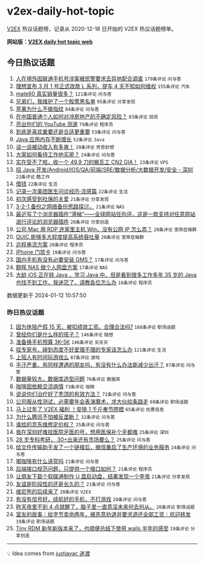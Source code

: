 # v2ex-daily-hot-topic

[V2EX](https://www.v2ex.com/) 热议话题榜，记录从 2020-12-18 日开始的 V2EX 热议话题榜单。

**网站版：[V2EX daily hot topic web](https://boojack.github.io/v2ex-daily-hot-topic-web/)**

## 今日热议话题

<!-- TODAY BEGIN -->

1. [人在境外因联通手机号涉案被民警要求去异地配合调查](https://www.v2ex.com/t/1007987) `179条评论` `问与答`
1. [理想宣布 3 月 1 号正式改款 L 系列，提车 4 天不知如何维权](https://www.v2ex.com/t/1007985) `155条评论` `汽车`
1. [mate60 真实销量很多？](https://www.v2ex.com/t/1008109) `121条评论` `问与答`
1. [兄弟们，我维护了一个股票黑名单](https://www.v2ex.com/t/1008018) `95条评论` `分享发现`
1. [苹果为什么不做指纹](https://www.v2ex.com/t/1008120) `84条评论` `问与答`
1. [在中国普通个人如何对冲房地产的不确定风险？](https://www.v2ex.com/t/1008009) `83条评论` `投资`
1. [亮出你们的 YouTube 测速](https://www.v2ex.com/t/1007991) `79条评论` `程序员`
1. [到底是喜欢重要还是合适更重要](https://www.v2ex.com/t/1008036) `53条评论` `问与答`
1. [Java 应用内存不断增长](https://www.v2ex.com/t/1007983) `52条评论` `Java`
1. [谈一谈被动收入有多爽！](https://www.v2ex.com/t/1008030) `29条评论` `奇思妙想`
1. [大家如何看待工作地买房？](https://www.v2ex.com/t/1008099) `24条评论` `问与答`
1. [实在受不了啦，收一个 49.9 刀的搬瓦工 CN2 GIA！](https://www.v2ex.com/t/1008025) `23条评论` `VPS`
1. [招 Java 开发/Android/IOS/QA/前端/SRE/数据分析/大数据开发/安全 - 深圳](https://www.v2ex.com/t/1008010) `23条评论` `酷工作`
1. [借钱](https://www.v2ex.com/t/1008141) `22条评论` `生活`
1. [记录一次美团医生问诊经历·流感篇](https://www.v2ex.com/t/1008079) `22条评论` `生活`
1. [初次感受到社保的关爱](https://www.v2ex.com/t/1008150) `21条评论` `分享发现`
1. [3-2-1 备份之网络备份思路探讨，](https://www.v2ex.com/t/1008040) `21条评论` `NAS`
1. [最近写了个浏览器插件“滑梯”——全球网站任你评，这是一款支持对任意网站进行评论的浏览器插件](https://www.v2ex.com/t/1008140) `20条评论` `分享创造`
1. [公司 Mac 用 RDP 连家里主机 Win，没有公网 IP 怎么弄？](https://www.v2ex.com/t/1008114) `20条评论` `宽带症候群`
1. [QUIC 能够多大程度提高系统吞吐量](https://www.v2ex.com/t/1008070) `20条评论` `宽带症候群`
1. [远程串流方案](https://www.v2ex.com/t/1007989) `20条评论` `程序员`
1. [iPhone 门禁卡](https://www.v2ex.com/t/1008090) `19条评论` `问与答`
1. [国内手机有没有必要安装 GMS？](https://www.v2ex.com/t/1008155) `17条评论` `问与答`
1. [群晖 NAS 做个人网盘方案](https://www.v2ex.com/t/1008043) `17条评论` `NAS`
1. [大龄 iOS 正在转 Java ，学习 Java 中，但是看到很多工作多年 35 岁的 Java 也找不到工作，我迷茫了，请教各位怎么办](https://www.v2ex.com/t/1008022) `16条评论` `程序员`

数据更新于 2024-01-12 10:57:50

<!-- TODAY END -->

### 昨日热议话题

<!-- YESTERDAY BEGIN -->

1. [因为休陪产假 15 天，被扣绩效工资。合理合法吗?](https://www.v2ex.com/t/1007682) `168条评论` `职场话题`
1. [曾经你们是什么样的孩子？](https://www.v2ex.com/t/1007701) `146条评论` `随想`
1. [准备换手机预算 3K-5K](https://www.v2ex.com/t/1007704) `146条评论` `买买买`
1. [挂专家号，碰到态度不好爱理不理的专家该怎么办](https://www.v2ex.com/t/1007712) `121条评论` `生活`
1. [上班人有时间玩游戏么](https://www.v2ex.com/t/1007711) `87条评论` `游戏`
1. [手汗严重，有同样遭遇的朋友吗，有没有什么办法能减少出汗？](https://www.v2ex.com/t/1007793) `87条评论` `问与答`
1. [数据量较大，数据库选型问题](https://www.v2ex.com/t/1007852) `76条评论` `数据库`
1. [咖啡因依赖交流病情](https://www.v2ex.com/t/1007726) `73条评论` `咖啡`
1. [说说你们治疗好了秃顶的有效方法？](https://www.v2ex.com/t/1007681) `72条评论` `问与答`
1. [公司服从性测试，必需要年会表演魔术，求大伙给条路走](https://www.v2ex.com/t/1007865) `69条评论` `职场话题`
1. [马上过年了 V2EX 福利 ！安排 1 千斤奉节脐橙](https://www.v2ex.com/t/1007677) `65条评论` `优惠信息`
1. [为什么腾讯不怕被反垄断？](https://www.v2ex.com/t/1007856) `32条评论` `问与答`
1. [谁给的京东维修定价权？](https://www.v2ex.com/t/1007810) `25条评论` `问与答`
1. [我在深圳好难挂医院牙医的号，想用医保补个牙都难](https://www.v2ex.com/t/1007727) `25条评论` `深圳`
1. [28 岁专科考研， 30+出来还有市场要么？](https://www.v2ex.com/t/1007723) `25条评论` `问与答`
1. [给文件传输助手发了一个链接后，微信重启了生产环境的业务服务](https://www.v2ex.com/t/1007883) `24条评论` `问与答`
1. [喝咖啡有什么讲究吗](https://www.v2ex.com/t/1007839) `21条评论` `问与答`
1. [后端接口规范问题，只提供一个接口如何？](https://www.v2ex.com/t/1007821) `21条评论` `程序员`
1. [让朋友下载个软碟通制作 U 盘启动盘，结果发现一个李鬼](https://www.v2ex.com/t/1007741) `21条评论` `分享发现`
1. [友谊是阶段性的还是长久的？](https://www.v2ex.com/t/1007733) `21条评论` `问与答`
1. [维尼熊的后续来了](https://www.v2ex.com/t/1007941) `20条评论` `V2EX`
1. [有没有信号好，续航好的手机，不打游戏](https://www.v2ex.com/t/1007760) `20条评论` `问与答`
1. [昨天夜里不到 4 点就醒了，脑子里一直意淫未来何去何从。](https://www.v2ex.com/t/1007679) `20条评论` `职场话题`
1. [室友的故事｜给字节卖命两年，被恶意劝退并要求退还全部工资｜欢迎转发](https://www.v2ex.com/t/1007937) `19条评论` `职场话题`
1. [Tiny RDM 新年新版本来了，也顺便总结下使用 wails 半年的感受](https://www.v2ex.com/t/1007715) `19条评论` `分享创造`

<!-- YESTERDAY END -->

---

💡 Idea comes from [justjavac 迷渡](https://github.com/justjavac/)
